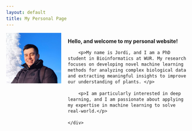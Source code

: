 ```yaml
---
layout: default
title: My Personal Page
---
```



<script
  src="https://cdn.mathjax.org/mathjax/latest/MathJax.js?config=TeX-AMS-MML_HTMLorMML"
  type="text/javascript">
</script>


<div style="display:flex;">
    <div style="flex:1;">
        <img src="/assets/images/personalPage/profile_picture.jpg" alt="Profile Picture" width="150px">
    </div>
    <div style="flex:2;">
        <p><strong>Hello, and welcome to my personal website!</strong></p>

        <p>My name is Jordi, and I am a PhD student in Bioinformatics at WUR. My research focuses on developing novel machine learning methods for analyzing complex biological data and extracting meaningful insights to improve our understanding of plants. </p>
        
        <p>I am particularly interested in deep learning, and I am passionate about applying my expertise in machine learning to solve real-world.</p>
        
    </div>
</div>
